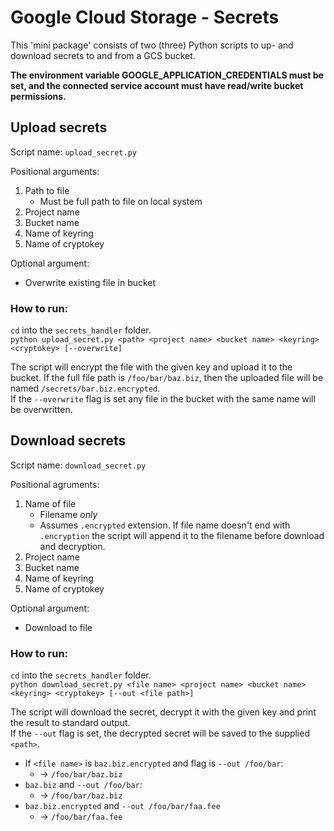 # Google Cloud Storage - Secrets

This 'mini package' consists of two (three) Python scripts to up- and download secrets to and from a GCS bucket.

**The environment variable GOOGLE_APPLICATION_CREDENTIALS must be set, and the connected service account must have read/write bucket permissions.**

## Upload secrets
Script name: `upload_secret.py`

Positional arguments:

1. Path to file
   - Must be full path to file on local system
1. Project name
1. Bucket name
1. Name of keyring
1. Name of cryptokey

Optional argument:

- Overwrite existing file in bucket

### How to run:  
`cd` into the `secrets_handler` folder.  
`python upload_secret.py <path> <project name> <bucket name> <keyring> <cryptokey> [--overwrite]`

The script will encrypt the file with the given key and upload it to the bucket. If the full file path is `/foo/bar/baz.biz`, then the uploaded file will be named `/secrets/bar.biz.encrypted`.  
If the `--overwrite` flag is set any file in the bucket with the same name will be overwritten.


## Download secrets
Script name: `download_secret.py`

Positional agruments:

1. Name of file
    - Filename _only_
    - Assumes `.encrypted` extension. If file name doesn't end with `.encryption` the script will append it to the filename before download and decryption. 
1. Project name
1. Bucket name
1. Name of keyring
1. Name of cryptokey

Optional argument:

- Download to file

### How to run:  
`cd` into the `secrets_handler` folder.  
`python download_secret.py <file name> <project name> <bucket name> <keyring> <cryptokey> [--out <file path>]`

The script will download the secret, decrypt it with the given key and print the result to standard output.  
If the `--out` flag is set, the decrypted secret will be saved to the supplied `<path>`.

- If `<file name>` is `baz.biz.encrypted` and flag is `--out /foo/bar`:
    - -&gt; `/foo/bar/baz.biz`
- `baz.biz` and `--out /foo/bar`:
    - -&gt; `/foo/bar/baz.biz`
- `baz.biz.encrypted` and `--out /foo/bar/faa.fee`
    - -&gt; `/foo/bar/faa.fee`